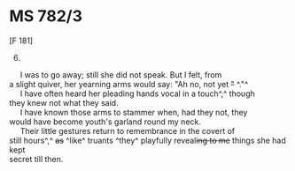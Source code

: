 # MS 782/3 

[F 181]

6. 

&nbsp;&nbsp;&nbsp;&nbsp;&nbsp;I was to go away; still she did not speak. But I felt, from \
a slight quiver, her yearning arms would say: "Ah no, not yet ~~"~~ ^."^ \
&nbsp;&nbsp;&nbsp;&nbsp;&nbsp;I have often heard her pleading hands vocal in a touch^,^ though \
they knew not what they said. \
&nbsp;&nbsp;&nbsp;&nbsp;&nbsp;I have known those arms to stammer when, had they not, they \
would have become youth's garland round my neck. \
&nbsp;&nbsp;&nbsp;&nbsp;&nbsp;Their little gestures return to remembrance in the covert of \
still hours^,^ ~~as~~ ^like^ truants ^they^ playfully reveal~~ing to me~~ things she had kept \
secret till then.
